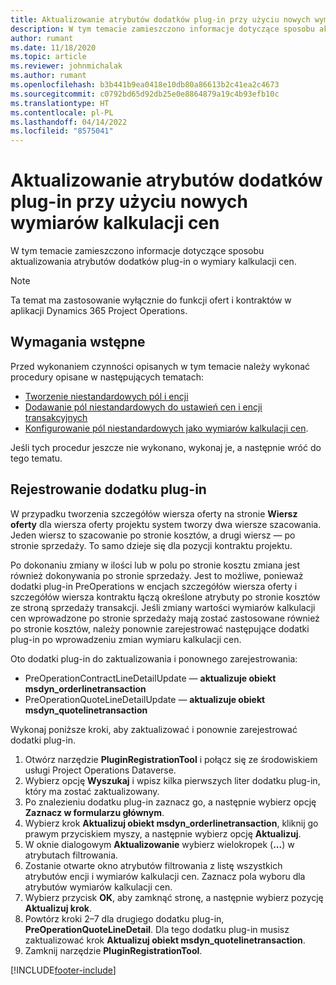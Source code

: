 ```yaml
---
title: Aktualizowanie atrybutów dodatków plug-in przy użyciu nowych wymiarów kalkulacji cen
description: W tym temacie zamieszczono informacje dotyczące sposobu aktualizowania atrybutów dodatków plug-in o wymiary kalkulacji cen.
author: rumant
ms.date: 11/18/2020
ms.topic: article
ms.reviewer: johnmichalak
ms.author: rumant
ms.openlocfilehash: b3b441b9ea0418e10db80a86613b2c41ea2c4673
ms.sourcegitcommit: c0792bd65d92db25e0e8864879a19c4b93efb10c
ms.translationtype: HT
ms.contentlocale: pl-PL
ms.lasthandoff: 04/14/2022
ms.locfileid: "8575041"
---
```

# <a name="update-plug-in-attributes-with-new-pricing-dimensions"></a>Aktualizowanie atrybutów dodatków plug-in przy użyciu nowych wymiarów kalkulacji cen

W tym temacie zamieszczono informacje dotyczące sposobu aktualizowania atrybutów dodatków plug-in o wymiary kalkulacji cen.

> [!NOTE]
> Ta temat ma zastosowanie wyłącznie do funkcji ofert i kontraktów w aplikacji Dynamics 365 Project Operations.

## <a name="prerequisites"></a>Wymagania wstępne
Przed wykonaniem czynności opisanych w tym temacie należy wykonać procedury opisane w następujących tematach:

  - [Tworzenie niestandardowych pól i encji](create-custom-fields-entities-pricing-dimensions.md) 
  - [Dodawanie pól niestandardowych do ustawień cen i encji transakcyjnych ](add-custom-fields-price-setup-transactional-entities.md)
  - [Konfigurowanie pól niestandardowych jako wymiarów kalkulacji cen](set-up-custom-fields-pricing-dimensions.md). 
  
Jeśli tych procedur jeszcze nie wykonano, wykonaj je, a następnie wróć do tego tematu.

## <a name="register-a-plug-in"></a>Rejestrowanie dodatku plug-in
W przypadku tworzenia szczegółów wiersza oferty na stronie **Wiersz oferty** dla wiersza oferty projektu system tworzy dwa wiersze szacowania. Jeden wiersz to szacowanie po stronie kosztów, a drugi wiersz — po stronie sprzedaży. To samo dzieje się dla pozycji kontraktu projektu.

Po dokonaniu zmiany w ilości lub w polu po stronie kosztu zmiana jest również dokonywania po stronie sprzedaży. Jest to możliwe, ponieważ dodatki plug-in PreOperations w encjach szczegółów wiersza oferty i szczegółów wiersza kontraktu łączą określone atrybuty po stronie kosztów ze stroną sprzedaży transakcji. Jeśli zmiany wartości wymiarów kalkulacji cen wprowadzone po stronie sprzedaży mają zostać zastosowane również po stronie kosztów, należy ponownie zarejestrować następujące dodatki plug-in po wprowadzeniu zmian wymiaru kalkulacji cen.

Oto dodatki plug-in do zaktualizowania i ponownego zarejestrowania:

- PreOperationContractLineDetailUpdate — **aktualizuje obiekt msdyn_orderlinetransaction**
- PreOperationQuoteLineDetailUpdate — **aktualizuje obiekt msdyn_quotelinetransaction**

Wykonaj poniższe kroki, aby zaktualizować i ponownie zarejestrować dodatki plug-in.

1. Otwórz narzędzie **PluginRegistrationTool** i połącz się ze środowiskiem usługi Project Operations Dataverse.
2. Wybierz opcję **Wyszukaj** i wpisz kilka pierwszych liter dodatku plug-in, który ma zostać zaktualizowany.
3. Po znalezieniu dodatku plug-in zaznacz go, a następnie wybierz opcję **Zaznacz w formularzu głównym**.
4. Wybierz krok **Aktualizuj obiekt msdyn_orderlinetransaction**, kliknij go prawym przyciskiem myszy, a następnie wybierz opcję **Aktualizuj**.
5. W oknie dialogowym **Aktualizowanie** wybierz wielokropek (**...**) w atrybutach filtrowania.
6. Zostanie otwarte okno atrybutów filtrowania z listę wszystkich atrybutów encji i wymiarów kalkulacji cen. Zaznacz pola wyboru dla atrybutów wymiarów kalkulacji cen.
7. Wybierz przycisk **OK**, aby zamknąć stronę, a następnie wybierz pozycję **Aktualizuj krok**.
8. Powtórz kroki 2–7 dla drugiego dodatku plug-in, **PreOperationQuoteLineDetail**. Dla tego dodatku plug-in musisz zaktualizować krok **Aktualizuj obiekt msdyn_quotelinetransaction**.
9. Zamknij narzędzie **PluginRegistrationTool**.


[!INCLUDE[footer-include](../includes/footer-banner.md)]